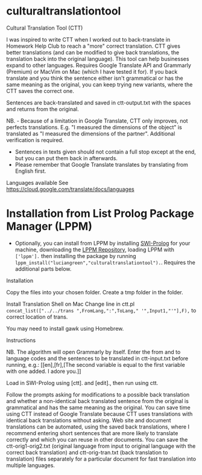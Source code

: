 # culturaltranslationtool
Cultural Translation Tool (CTT)

I was inspired to write CTT when I worked out to back-translate in Homework Help Club to reach a "more" correct translation.  CTT gives better translations (and can be modified to give back translations, the translation back into the original language).  This tool can help businesses expand to other languages.  Requires Google Translate API and Grammarly (Premium) or MacVim on Mac (which I have tested it for).  If you back translate and you think the sentence either isn't grammatical or has the same meaning as the original, you can keep trying new variants, where the CTT saves the correct one.

Sentences are back-translated and saved in ctt-output.txt with the spaces and returns from the original.

NB. - Because of a limitation in Google Translate, CTT only improves, not perfects translations.  E.g. "I measured the dimensions of the object" is translated as "I measured the dimensions of the partner".  Additional verification is required.
- Sentences in texts given should not contain a full stop except at the end, but you can put them back in afterwards.
- Please remember that Google Translate translates by translating from English first.

Languages available
See https://cloud.google.com/translate/docs/languages


# Installation from List Prolog Package Manager (LPPM)

* Optionally, you can install from LPPM by installing <a href="https://www.swi-prolog.org/build/">SWI-Prolog</a> for your machine, downloading the <a href="https://github.com/luciangreen/List-Prolog-Package-Manager">LPPM Repository</a>, loading LPPM with `['lppm'].` then installing the package by running `lppm_install("luciangreen","culturaltranslationtool").`. Requires the additional parts below.


Installation

Copy the files into your chosen folder.
Create a tmp folder in the folder.

Install Translation Shell on Mac
Change line in ctt.pl
`concat_list(["../../trans ",FromLang,":",ToLang," '",Input1,"'"],F),` to correct location of trans.

You may need to install gawk using Homebrew.


Instructions

NB. The algorithm will open Grammarly by itself.
Enter the from and to language codes and the sentences to be translated in ctt-input.txt before running, e.g.:
[[en],[fr],[The second variable is equal to the first variable with one added. I adore you.]]

Load in SWI-Prolog using [ctt]. and [edit]., then run using ctt.

Follow the prompts asking for modifications to a possible back translation and whether a non-identical back translated sentence from the original is grammatical and has the same meaning as the original.  You can save time using CTT instead of Google Translate because CTT uses translations with identical back translations without asking.  Web site and document translations can be automated, using the saved back translations, where I recommend entering short sentences that are more likely to translate correctly and which you can reuse in other documents.  You can save the ctt-orig1-orig2.txt (original language from input to original language with the correct back translation) and ctt-orig-tran.txt (back translation to translation) files separately for a particular document for fast translation into multiple languages.
